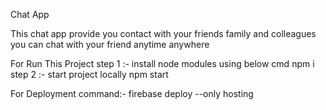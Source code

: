 Chat App 

This chat app provide you contact with your friends family and colleagues you can chat with your friend anytime anywhere  

For Run This Project
  step 1 :- install node modules using below cmd
            npm i
  step 2 :- start project locally
            npm start 

For Deployment 
  command:- 
    firebase deploy --only hosting
